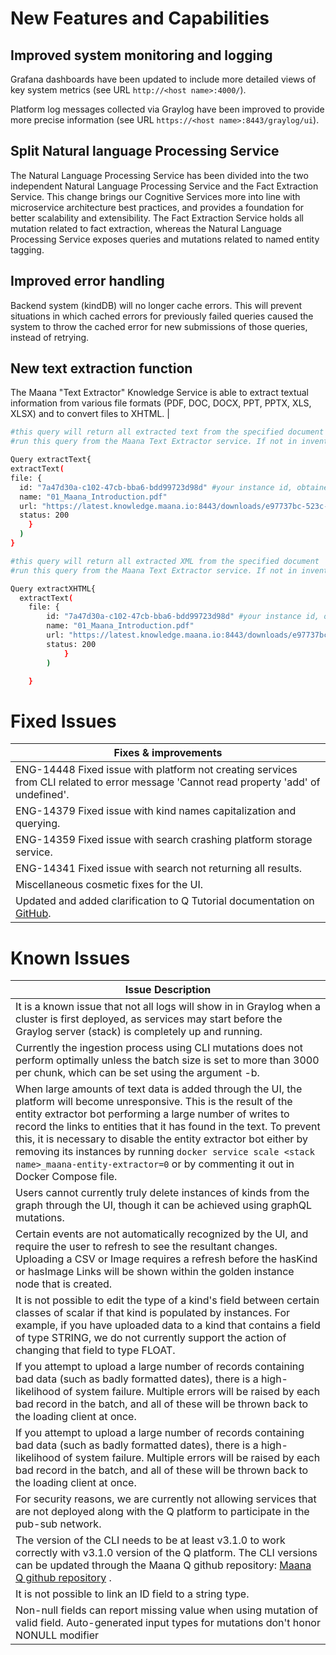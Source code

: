 # New Features and Capabilities

## Improved system monitoring and logging

Grafana dashboards have been updated to include more detailed views of key system metrics (see URL `http://<host name>:4000/`).

Platform log messages collected via Graylog have been improved to provide more precise information (see URL `https://<host name>:8443/graylog/ui`).

## Split Natural language Processing Service

The Natural Language Processing Service has been divided into the two independent Natural Language Processing Service and the Fact Extraction Service. This change brings our Cognitive Services more into line with microservice architecture best practices, and provides a foundation for better scalability and extensibility. The Fact Extraction Service holds all mutation related to fact extraction, whereas the Natural Language Processing Service exposes queries and mutations related to named entity tagging.


## Improved error handling

 Backend system (kindDB) will no longer cache errors. This will prevent situations in which cached errors for previously failed queries caused the system to throw the cached error for new submissions of those queries, instead of retrying.


## New text extraction function

The Maana "Text Extractor" Knowledge Service is able to extract textual information from various file formats (PDF, DOC, DOCX, PPT, PPTX, XLS, XLSX) and to convert files to XHTML. |

```bash
#this query will return all extracted text from the specified document
#run this query from the Maana Text Extractor service. If not in inventory, search and add to inventory

Query extractText{
extractText(
file: {
  id: "7a47d30a-c102-47cb-bba6-bdd99723d98d" #your instance id, obtained from the "document" Kind
  name: "01_Maana_Introduction.pdf"
  url: "https://latest.knowledge.maana.io:8443/downloads/e97737bc-523c-43b4-856b-7648d55bce05/01_Maana_Introduction.pdf" #obtained from the relevant instance of "file" kind
  status: 200
    }
  )
}
```

```bash
#this query will return all extracted XML from the specified document
#run this query from the Maana Text Extractor service. If not in inventory, search and add to inventory

Query extractXHTML{
  extractText(
	file: {
		id: "7a47d30a-c102-47cb-bba6-bdd99723d98d" #your instance id, obtained from the "document" Kind
		name: "01_Maana_Introduction.pdf"
		url: "https://latest.knowledge.maana.io:8443/downloads/e97737bc-523c-43b4-856b-7648d55bce05/01_Maana_Introduction.pdf" #obtained from the relevant instance of "file" kind
		status: 200
			}
		)

	}

```


# Fixed Issues

|Fixes & improvements|
|------|
|ENG-14448 Fixed issue with platform not creating services from CLI related to error message 'Cannot read property 'add' of undefined'.|
|ENG-14379 Fixed issue with kind names capitalization and querying.|
|ENG-14359 Fixed issue with search crashing platform storage service.|
|ENG-14341 Fixed issue with search not returning all results.|
|Miscellaneous cosmetic fixes for the UI.|
|Updated and added clarification to Q Tutorial documentation on [GitHub](https://github.com/maana-io/Q-tutorials/tree/master/cli).|



# Known Issues



|Issue Description|
|------|
|   It is a known issue that not all logs will show in in Graylog when a cluster is first deployed, as services may start before the Graylog server (stack) is completely up and running.|
|   Currently the ingestion process using CLI mutations does not perform optimally unless the batch size is set to more than 3000 per chunk, which can be set using the argument -b.|
|  When large amounts of text data is added through the UI, the platform will become unresponsive. This is the result of the entity extractor bot performing a large number of writes to record the links to entities that it has found in the text. To prevent this, it is necessary to disable the entity extractor bot either by removing its instances by running `docker service scale <stack name>_maana-entity-extractor=0` or by commenting it out in Docker Compose file.|
|  Users cannot currently truly delete instances of kinds from the graph through the UI, though it can be achieved using graphQL mutations.  |
|  Certain events are not automatically recognized by the UI, and require the user to refresh to see the resultant changes. Uploading a CSV or Image requires a refresh before the hasKind or hasImage Links will be shown within the golden instance node that is created.|
|   It is not possible to edit the type of a kind's field between certain classes of scalar if that kind is populated by instances. For example, if you have uploaded data to a kind that contains a field of type STRING, we do not currently support the action of changing that field to type FLOAT. |
|  If you attempt to upload a large number of records containing bad data (such as badly formatted dates), there is a high-likelihood of system failure. Multiple errors will be raised by each bad record in the batch, and all of these will be thrown back to the loading client at once.|
|  If you attempt to upload a large number of records containing bad data (such as badly formatted dates), there is a high-likelihood of system failure. Multiple errors will be raised by each bad record in the batch, and all of these will be thrown back to the loading client at once.|
|  For security reasons, we are currently not allowing services that are not deployed along with the Q platform to participate in the pub-sub network.|
|  The version of the CLI needs to be at least v3.1.0 to work correctly with v3.1.0 version of the Q platform. The CLI versions can be updated through the Maana Q github repository: [Maana Q github repository](https://github.com/maana-io/Q-cli/blob/master/README.md#to-build-and-install) .|
|  It is not possible to link an ID field to a string type.|
|  Non-null fields can report missing value when using mutation of valid field. Auto-generated input types for mutations don't honor NONULL modifier|
